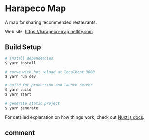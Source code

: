 # Harapeco Map

A map for sharing recommended restaurants.

Web site: https://harapeco-map.netlify.com

## Build Setup

``` bash
# install dependencies
$ yarn install

# serve with hot reload at localhost:3000
$ yarn run dev

# build for production and launch server
$ yarn build
$ yarn start

# generate static project
$ yarn generate
```

For detailed explanation on how things work, check out [Nuxt.js docs](https://nuxtjs.org).

## comment